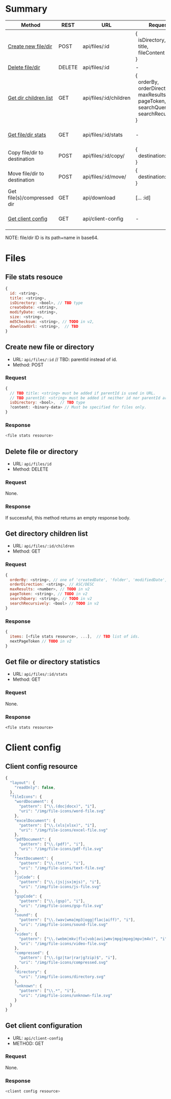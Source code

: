 # Summary

| Method                                                  | REST   | URL                    | Request                             | Response                              |
|---------------------------------------------------------|--------|------------------------|-------------------------------------|---------------------------------------|
| [Create new file/dir](#create-new-file-or-directory)    | POST   | api/files/:id          | {<br />&nbsp;&nbsp;isDirectory,<br />&nbsp;&nbsp;title,<br />&nbsp;&nbsp;fileContent<br />} | :file-stats-resource                  |
| [Delete file/dir](#delete-file-or-directory)            | DELETE | api/files/:id          | -                                   | -                                     |
| [Get dir children list](#get-directory-children-list)   | GET    | api/files/:id/children | {<br />&nbsp;&nbsp;orderBy,<br />&nbsp;&nbsp;orderDirection,<br />&nbsp;&nbsp;maxResults,<br />&nbsp;&nbsp;pageToken,<br />&nbsp;&nbsp;searchQuery,<br />&nbsp;&nbsp;searchRecursively<br />}    | {<br />&nbsp;&nbsp;items: [... :file-stats-resource]<br />} |
| [Get file/dir stats](#get-file-or-directory-statistics) | GET    | api/files/:id/stats    | -                                   | :file-stats-resource                  |
| Copy file/dir to destination                            | POST   | api/files/:id/copy/    | {<br />&nbsp;&nbsp;destination: :id<br />}                |                                       |
| Move file/dir to destination                                | POST   | api/files/:id/move/    | {<br />&nbsp;&nbsp;destination: :id<br />}                |                                       |
| Get file(s)/compressed dir                              | GET    | api/download           | [... :id]                           | :binary-data                          |
| [Get client config](#get-client-configuration)          | GET    | api/client-config      | -                                   | :client-config-resource               |

NOTE: file/dir ID is its path+name in base64.

# Files

## File stats resouce

```javascript
{
  id: <string>,
  title: <string>,
  isDirectory: <bool>, // TBD type
  createDate: <string>,
  modifyDate: <string>,
  size: <string>,
  md5Checksum: <string>, // TODO in v2,
  downloadUrl: <string>,  // TBD
}
```

## Create new file or directory

* URL: `api/files/:id`  // TBD: parentId instead of id.
* Method: POST

### Request

```javascript
{
  // TBD title: <string> must be added if parentId is used in URL.
  // TBD parentId: <string> must be added if neither id nor parentId are used in URL.
  isDirectory: <bool>,  // TBD type
  ?content: <binary-data> // Must be specified for files only.
}
```

### Response

```javascript
<file stats resource>
```

## Delete file or directory

* URL: `api/files/id`
* Method: DELETE

### Request

None.

### Response

If successful, this method returns an empty response body.

## Get directory children list

* URL: `api/files/:id/children`
* Method: GET

### Request

```javascript
{
  orderBy: <string>, // one of 'createdDate', 'folder', 'modifiedDate', 'quotaBytesUsed', 'title'.
  orderDirection: <string>, // ASC/DESC
  maxResults: <number>, // TODO in v2
  pageToken: <string>, // TODO in v2
  searchQuery: <string>, // TODO in v2
  searchRecursively: <bool> // TODO in v2
}
```

### Response

```javascript
{
  items: [<file stats resource>, ...],  // TBD list of ids.
  nextPageToken // TODO in v2
}
```

## Get file or directory statistics

* URL: `api/files/:id/stats`
* Method: GET

### Request

None.

### Response

```
<file stats resource>
```

# Client config

## Client config resource

```javascript
{
  "layout": {
    "readOnly": false,
  },
  "fileIcons": {
    "wordDocument": {
      "pattern": ["\\.(doc|docx)", "i"],
      "uri": "/img/file-icons/word-file.svg"
    },
    "excelDocument": {
      "pattern": ["\\.(xls|xlsx)", "i"],
      "uri": "/img/file-icons/excel-file.svg"
    },
    "pdfDocument": {
      "pattern": ["\\.(pdf)", "i"],
      "uri": "/img/file-icons/pdf-file.svg"
    },
    "textDocument": {
      "pattern": ["\\.(txt)", "i"],
      "uri": "/img/file-icons/text-file.svg"
    },
    "jsCode": {
      "pattern": ["\\.(js|jsx|mjs)", "i"],
      "uri": "/img/file-icons/js-file.svg"
    },
    "gspCode": {
      "pattern": ["\\.(gsp)", "i"],
      "uri": "/img/file-icons/gsp-file.svg"
    },
    "sound": {
      "pattern": ["\\.(wav|wma|mp3|ogg|flac|aiff)", "i"],
      "uri": "/img/file-icons/sound-file.svg"
    },
    "video": {
      "pattern": ["\\.(webm|mkv|flv|vob|avi|wmv|mpg|mpeg|mpv|m4v)", "i"],
      "uri": "/img/file-icons/video-file.svg"
    },
    "compressed": {
      "pattern": ["\\.(gz|tar|rar|g?zip)$", "i"],
      "uri": "/img/file-icons/compressed.svg"
    },
    "directory": {
      "uri": "/img/file-icons/directory.svg"
    },
    "unknown": {
      "pattern": ["\\.*", "i"],
      "uri": "/img/file-icons/unknown-file.svg"
    }
  }
}
```

## Get client configuration

* URL: `api/client-config`
* METHOD: GET

### Request

None.

### Response

```javascript
<client config resource>
```
